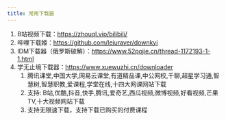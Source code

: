 ```yaml
---
title: 常用下载器
---
```


1. B站视频下载：https://zhouql.vip/bilibili/
2. 哔哩下载姬：https://github.com/leiurayer/downkyi
3. IDM下载器（俄罗斯破解）：https://www.52pojie.cn/thread-1172193-1-1.html
4. 学无止境下载器：https://www.xuewuzhi.cn/downloader
   1. 腾讯课堂,中国大学,网易云课堂,有道精品课,中公网校,千聊,超星学习通,智慧树,智慧职教,爱课程,学堂在线,十四大网课网站下载
   2. 支持: B站,优酷,抖音,快手,腾讯,爱奇艺,西瓜视频,微博视频,好看视频,芒果TV,十大视频网站下载
   3. 支持无限速下载，支持下载已购买的付费课程
